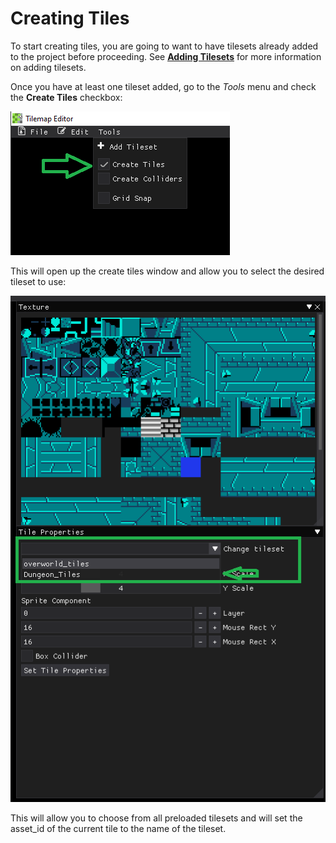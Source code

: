 # Creating Tiles
To start creating tiles, you are going to want to have tilesets already added to the project before proceeding. See <u>**[Adding Tilesets](./adding_tilesets.md)**</u> for more information on adding tilesets.

Once you have at least one tileset added, go to the *Tools* menu and check the **Create Tiles** checkbox:

![Tilemap Editor Logo](images/create_tiles_check.png) 

This will open up the create tiles window and allow you to select the desired tileset to use:

![Tilemap Editor Logo](images/change_tileset_dd.png) 

This will allow you to choose from all preloaded tilesets and will set the asset_id of the current tile to the name of the tileset. 
